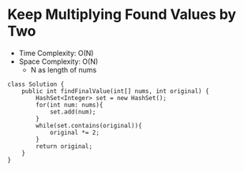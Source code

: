# Keep Multiplying Found Values by Two

- Time Complexity: O(N)
- Space Complexity: O(N)
  - N as length of nums

```
class Solution {
    public int findFinalValue(int[] nums, int original) {
        HashSet<Integer> set = new HashSet();
        for(int num: nums){
            set.add(num);
        }
        while(set.contains(original)){
            original *= 2;
        }
        return original;
    }
}
```
